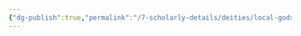 ```yaml
---
{"dg-publish":true,"permalink":"/7-scholarly-details/deities/local-gods/fortuna/","noteIcon":""}
---
```


